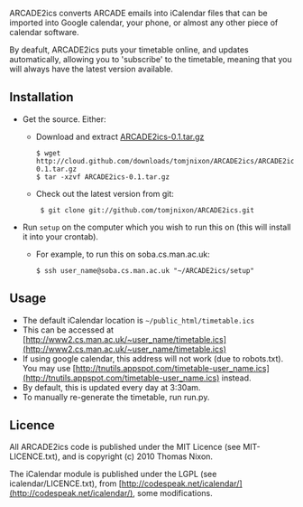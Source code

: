 ARCADE2ics converts ARCADE emails into iCalendar files that can be imported into
Google calendar, your phone, or almost any other piece of calendar software.

By deafult, ARCADE2ics puts your timetable online, and updates automatically,
allowing you to 'subscribe' to the timetable, meaning that you will always
have the latest version available. 

Installation
------------
-   Get the source. Either:
    -   Download and extract [ARCADE2ics-0.1.tar.gz](http://cloud.github.com/downloads/tomjnixon/ARCADE2ics/ARCADE2ics-0.1.tar.gz)

            $ wget http://cloud.github.com/downloads/tomjnixon/ARCADE2ics/ARCADE2ics-0.1.tar.gz
            $ tar -xzvf ARCADE2ics-0.1.tar.gz

    -   Check out the latest version from git:

             $ git clone git://github.com/tomjnixon/ARCADE2ics.git

-   Run `setup` on the computer which you wish to run this on
    (this will install it into your crontab).
    -   For example, to run this on soba.cs.man.ac.uk:

            $ ssh user_name@soba.cs.man.ac.uk "~/ARCADE2ics/setup"

Usage
-----
- The default iCalendar location is `~/public_html/timetable.ics`
- This can be accessed at [http://www2.cs.man.ac.uk/~user_name/timetable.ics](http://www2.cs.man.ac.uk/~user_name/timetable.ics)
- If using google calendar, this address will not work (due to robots.txt).
  You may use [http://tnutils.appspot.com/timetable-user_name.ics](http://tnutils.appspot.com/timetable-user_name.ics) instead.
- By default, this is updated every day at 3:30am.
- To manually re-generate the timetable, run run.py.

Licence
-------
All ARCADE2ics code is published under the MIT Licence (see MIT-LICENCE.txt), and is copyright (c) 2010 Thomas Nixon.

The iCalendar module is published under the LGPL (see icalendar/LICENCE.txt), from [http://codespeak.net/icalendar/](http://codespeak.net/icalendar/), some modifications.